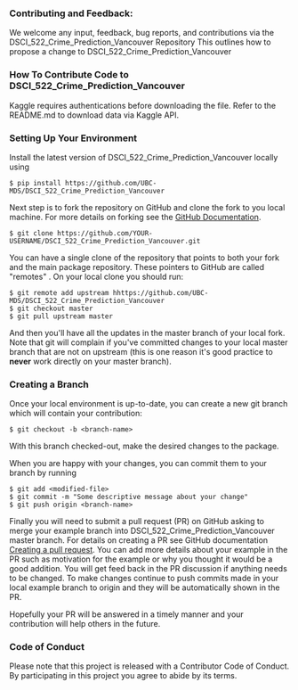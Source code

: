 ### Contributing and Feedback:
We welcome any input, feedback, bug reports, and contributions via the DSCI_522_Crime_Prediction_Vancouver Repository
This outlines how to propose a change to DSCI_522_Crime_Prediction_Vancouver

### How To Contribute Code to DSCI_522_Crime_Prediction_Vancouver
Kaggle requires authentications before downloading the file. Refer to the README.md to download data via Kaggle API. 

### Setting Up Your Environment

Install the latest version of DSCI_522_Crime_Prediction_Vancouver locally using 
```
$ pip install https://github.com/UBC-MDS/DSCI_522_Crime_Prediction_Vancouver
```
Next step is to fork the repository on GitHub and clone the fork to you local
machine. For more details on forking see the [GitHub
Documentation](https://help.github.com/en/articles/fork-a-repo).
```
$ git clone https://github.com/YOUR-USERNAME/DSCI_522_Crime_Prediction_Vancouver.git
```
You can have a single clone of the repository that points to both your fork and
the main package repository. These pointers to GitHub are called "remotes" .
On your local clone you should run:
```
$ git remote add upstream hhttps://github.com/UBC-MDS/DSCI_522_Crime_Prediction_Vancouver
$ git checkout master
$ git pull upstream master
```
And then you'll have all the updates in the master branch of your local fork.
Note that git will complain if you've committed changes to your local master
branch that are not on upstream (this is one reason it's good practice to **never**
work directly on your master branch).

### Creating a Branch

Once your local environment is up-to-date, you can create a new git branch which will
contain your contribution:
```
$ git checkout -b <branch-name>
```
With this branch checked-out, make the desired changes to the package.

When you are happy with your changes, you can commit them to your branch by running
```
$ git add <modified-file>
$ git commit -m "Some descriptive message about your change"
$ git push origin <branch-name>
```
Finally you will need to submit a pull request (PR) on GitHub asking to merge
your example branch into DSCI_522_Crime_Prediction_Vancouver master branch. For details on creating a PR see GitHub
documentation [Creating a pull
request](https://help.github.com/en/articles/creating-a-pull-request). You can
add more details about your example in the PR such as motivation for the
example or why you thought it would be a good addition.  You will get feed back
in the PR discussion if anything needs to be changed. To make changes continue
to push commits made in your local example branch to origin and they will be
automatically shown in the PR. 

Hopefully your PR will be answered in a timely manner and your contribution will
help others in the future.

### Code of Conduct
Please note that this project is released with a Contributor Code of Conduct. By participating in this project you agree to abide by its terms.
